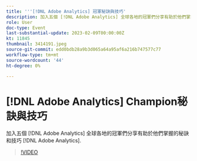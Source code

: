```yaml
---
title: '''[!DNL Adobe Analytics] 冠軍秘訣與技巧'
description: 加入五個 [!DNL Adobe Analytics] 全球各地的冠軍們分享有助於他們掌握的秘訣和技巧 [!DNL Adobe Analytics].
role: User
doc-type: Event
last-substantial-update: 2023-02-09T00:00:00Z
kt: 11845
thumbnail: 3414191.jpeg
source-git-commit: edd0bdb28a9b3d065a64a95af6a216b747577c77
workflow-type: tm+mt
source-wordcount: '44'
ht-degree: 0%

---
```


# [!DNL Adobe Analytics] Champion秘訣與技巧

加入五個 [!DNL Adobe Analytics] 全球各地的冠軍們分享有助於他們掌握的秘訣和技巧 [!DNL Adobe Analytics].

>[!VIDEO](https://video.tv.adobe.com/v/3414191/?quality=12&learn=on)
